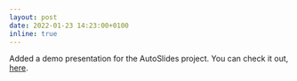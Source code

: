 ```yaml
---
layout: post
date: 2022-01-23 14:23:00+0100
inline: true
---
```


Added a demo presentation for the AutoSlides project. You can check it out, <a href="assets/pdf/Munich.pdf" target="_blank">here</a>.